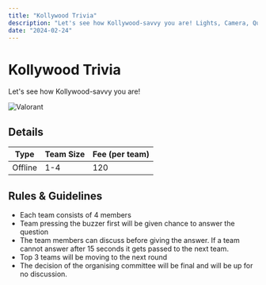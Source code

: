 ```yaml
---
title: "Kollywood Trivia"
description: "‌Let's see how Kollywood-savvy you are! Lights, Camera, Quiz: Explore the Vibrant World of Kollywood!"
date: "2024-02-24"
---
```


# Kollywood Trivia

Let's see how Kollywood-savvy you are!

<div class="lg:flex">
<img src="/posters/2024/kollywoodtrivia.jpg" alt="Valorant" class="w-full lg:w-96 mx-auto object-cover" />
</div>


## Details

| Type    | Team Size     | Fee (per team) |
| ------- | ------------- | -------------- |
| Offline | 1-4           | 120            |

## Rules & Guidelines

-   Each team consists of 4 members
-   Team pressing the buzzer first will be given chance to answer the question
-   The team members can discuss before giving the answer. If a team cannot answer after
15 seconds it gets passed to the next team.
-   Top 3 teams will be moving to the next round
-   The decision of the organising committee will be final and will be up for no
discussion.